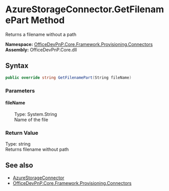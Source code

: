 # AzureStorageConnector.GetFilenamePart Method  
 Returns a filename without a path   

**Namespace:** [OfficeDevPnP.Core.Framework.Provisioning.Connectors](OfficeDevPnP.Core.Framework.Provisioning.Connectors.md)  
**Assembly:** OfficeDevPnP.Core.dll  
## Syntax
```C#
public override string GetFilenamePart(String fileName)
```
### Parameters
#### fileName  
&emsp;&emsp;Type: System.String  
&emsp;&emsp;Name of the file  

  

### Return Value
Type: string  
Returns filename without path  


## See also
- [AzureStorageConnector](OfficeDevPnP.Core.Framework.Provisioning.Connectors.AzureStorageConnector.md) 
- [OfficeDevPnP.Core.Framework.Provisioning.Connectors](OfficeDevPnP.Core.Framework.Provisioning.Connectors.md) 
